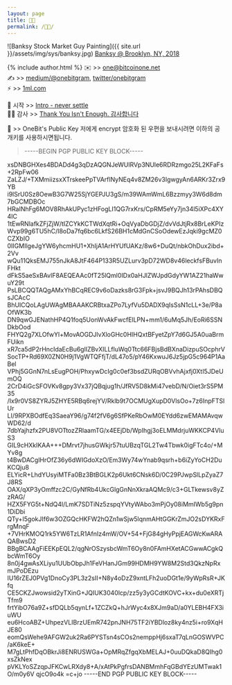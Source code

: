 ```yaml
---
layout: page
title: 👨🏻
permalink: /👨🏻/
---
```


![Banksy Stock Market Guy Painting]({{ site.url }}/assets/img/sys/banksy.jpg)
[Banksy @ Brooklyn, NY, 2018](https://www.banksy.co.uk/)

{% include author.html %}
✉️ >> <one@bitcoinone.net><br>
✍️ >> [medium/@onebitgram](http://medium.com/@onebitgram), [twitter/onebitgram](http://twitter.com/onebitgram)<br>
⚡️ >> [1ml.com](https://1ml.com/node/0246344c2ff83905bf5b9847f50385f85834df595faedb3983bb97112dd6b8c52d)<br>

🏁 시작 >> [Intro - never settle](https://bitcoinone.net/etc/2021/what.html)<br>
🙇🏻‍ 감사 >> [Thank You Isn't Enough. 감사합니다](https://bitcoinone.net/etc/2021/thank-twitter.html)


🔑 >> OneBit's Public Key
저에게 encrypt 암호화 된 우편을 보내시려면 이하의 공개키를 사용하시면됩니다.


>-----BEGIN PGP PUBLIC KEY BLOCK-----
>
xsDNBGHXes4BDADd4g3qDzAQGNJeWUlRVp3NUle6RDRzmgo25L2KFaFs+2RpFw06
ZaLZJ/+TXMmiizsxXTrskeePpTVArflNyNEq4v8ZM26v3IgwgyAn6ARKr3Zrx9YB
i9lSrU0Sz8OewB3G7W25SjYGEPJU3gS/m39WAmWmL6Bzzmyy3W6d8dm7bGCMDBOc
HRaINhFg6MOV8RhAkUPyc1zHFogLI1QG7rxKrs/CpRM5eYy7jn34l5iXPc4XY4IC
1tEwRNlafkZFjZjW/tIZCYkKCTWdXqtRi+OqVyaDbGDjZ/dvVdJtjRx8BrLeKPIz
Wvp99g6TU5hC/I8oDa7fq6bc6LkfS26BH1cMdGnCSoOdewEzJqki9gcMZ0CZXbIO
0IIGMIlgeJgYW6yhcmHU1+XhIjA1ArHYUfUAKz/8w6+DuQt/nbkOhDux2ibd+2Vv
wQu11QksEMJ755nJkA8JtF464P133R5UZLurv3pD72WD8v46leckfsFBuvInFHkt
dFkS5aeSxBAvlF8AEQEAAc0fT25lQml0IDx0aHJlZWJpdGdyYW1AZ21haWwuY29t
PsLBCQQTAQgAMxYhBCqREC9v6oDazks8rG3Fpk+jsvJ9BQJh13rPAhsDBQsJCAcC
BhUICQoLAgUWAgMBAAAKCRBtxaZPo7LyfVu5DADX9qIsSsN1cLL+3e/P8aOfWK3b
DN9qwGJENathHP4Q1foq5UonWvAkFwcfElLPN+mm1/6uMq5Jh/EoRi6SSNDkbOod
FHYQ2g7XLOfwYl+MovAOGDJlvXloGHc0HIHQxtBFyetZpY7d6GJ5A0uaBrmFUikn
xR7ca5dP2rHncIdaEcBu6glIZBvXILLfluWq0Ttc66FBjsBdBXnaDizpuSOcphrV
SocTP+Rd69X0ZN0H9j1VgWTQFfjT/dL47o5/pY46KxwuJ6Jz5jpG5c964P1AaBel
VPhj5GGnN7nLsEugPOH/PhxywDcIg0c0ef3bsdZURqOBVvhAjxfj0XtI5JDeUmOQ
2CrD4iGcSFOVKv8gpy3Vx37jQBqjug1h/JfRV5D8kMi47vebD/N/Oiet3rS5PM35
/Ix9r0VS8ZYRJ5ZHYE5RBq6rejYV/Rklb9t7OCMUgXupD0VlsOo+7z6InpFTSlUr
LI/9RPXBOdfEq3SaeaY96/g74f2fV6g6SfPKeRbOwM0EYdd6zwEMAMAvqwWD62/d
7dbYajhzfx2PU8VOTtozZRlaamTG/x4EEjDb/WpIhgj3oELMMdrjuWKKCP4VluS3
GIL9cHXkIKAA+++DMrvt7jhusGWkjr57tuUBzqTGL2Tw4Tbwk0igFTc4o/+MYv8g
t4BwDACglHrOfZ36y6dWIGdoXzO/Em3Wy74wYnab9qsrh+b6iZyYoCH2DuKCQju8
ELYicR+LhdYUsyiMTFa0Bz3BtBGLK2p6Ukt6CNsk6D/0C29PJwpSlLpZyaZ7J8RS
OAX/qXP3yOmffzc2C/GyNfRb4UkcGlgGnNnXkraAQMc9/c3+GLTkewsv8yZzRAG/
HZX5FYG5t+NdQ4l/LmK7SDTiNz5zspqYVtyWAbo3mPjOy08iMmIWb5g9pn1DiDbi
QTy+I5gokJIf6w3OZGQcHKFW2hQZn1wSjw5lqnmAHtGGKrZmJO2sDYKRxFrgMnqF
+7VHrKMOQ1rk5YW6TzLR1AfnIz4mW/OV+54+FjG84gHyPpjEAGWcKwARAQABwsD2
BBgBCAAgFiEEKpEQL2/qgNrOSzysbcWmT6Oy8n0FAmHXetACGwwACgkQbcWmT6Oy
8n0j4gwAsXLiyu1UUbObpJh1FeVHanJGm99HDMH9YW8M2Std3QkzNpRxmJPoDEzu
IU16rZEJ0PVg1DnoCy3PL3z2sII+N8y4oDzZ9xntLFh2uoDGt1e/9yWpRsR+JKfq
CE5CKZJwowsid2yTXinG+JQIUK3040lcp/zz5y3yGCdtKOVC+kx+du0eXRTjTfm9
frtYibO76a9Z+sfDQLb5qynLf+1ZCZkQ+hJrWyc4x8XJm9aD/a0YLEBH4FX3iuWU
eu6HcoABZ+UhpezVLIBrzUEmR742pnJNH75TF2iYBDloz8ky4nz5i+ro9XqHJE80
eomQsWehe9AFGW2uk2Ra6PYSTsn4sCOs2nemppHj6sxaT7qLnGOSWVPC/aK6keE+
M7gLtPhfDqOBkrJi8ENRUSWGa+OpMRqZfgqXbMELAJ+0uuDQkaD8QIhg0xsZkNex
pVKLYoSZzqpJFKCwLRXdy8+A/xAtPkPgfrsDANBMmhFqGBdYEzUMTwak1O/m0y6V
qjcO9o4k
=c+jo
-----END PGP PUBLIC KEY BLOCK-----
>

